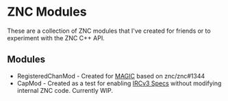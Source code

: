 # ZNC Modules
These are a collection of ZNC modules that I've created for friends or to experiment with the ZNC C++ API.

## Modules
* RegisteredChanMod - Created for [MAGIC](https://github.com/MAGICCC) based on znc/znc#1344
* CapMod - Created as a test for enabling [IRCv3 Specs](http://ircv3.net/irc/) without modifying internal ZNC code. Currently WIP.